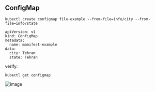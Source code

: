 ## ConfigMap

```
kubectl create configmap file-example --from-file=info/city --from-file=info/state
```
```
apiVersion: v1
kind: ConfigMap
metadata:
  name: manifest-example
data:
  city: Tehran
  state: Tehran
```
verify:
```
kubectl get configmap
```

![image](https://github.com/user-attachments/assets/146e6df4-08a9-475c-91ce-769d465253d5)


